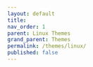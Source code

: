 ```yaml
---
layout: default
title:
nav_order: 1
parent: Linux Themes
grand_parent: Themes
permalink: /themes/linux/
published: false
---
```


<!--
<div class="card">
  <img width="100%" height="auto" class="block" src="" />
  <br />
  <div class="container">
    <h2 class="text-small" style="text-align:center"></h2>
    <p class="text-small" style="text-align:center"></p>
    <br />
    <span class="fs-3">
      <div align="center" class="text-small">
        <a href="" target="_blank">
          <button type="button" name="button" class="btn">Download</button></a> 
      </div>
    </span>
    <br />
  </div>
</div>
-->